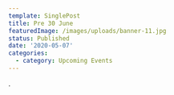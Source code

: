 ```yaml
---
template: SinglePost
title: Pre 30 June
featuredImage: /images/uploads/banner-11.jpg
status: Published
date: '2020-05-07'
categories:
  - category: Upcoming Events
---
```

.
